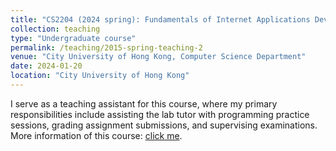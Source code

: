 ```yaml
---
title: "CS2204 (2024 spring): Fundamentals of Internet Applications Development"
collection: teaching
type: "Undergraduate course"
permalink: /teaching/2015-spring-teaching-2
venue: "City University of Hong Kong, Computer Science Department"
date: 2024-01-20
location: "City University of Hong Kong"
---
```

I serve as a teaching assistant for this course, where my primary responsibilities include assisting the lab tutor with programming practice sessions, grading assignment submissions, and supervising examinations.
More information of this course: [click me](https://www.cityu.edu.hk/catalogue/ug/current/course/CS2204.htm).
